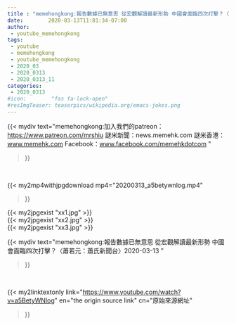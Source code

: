 ```yaml
---
title : "memehongkong:報告數據已無意思 從宏觀解讀最新形勢 中國會面臨四次打擊？〈蕭若元：蕭氏新聞台〉2020-03-13 "
date:        2020-03-13T11:01:34-07:00
author:
 - youtube_memehongkong
tags:
 - youtube
 - memehongkong
 - youtube_memehongkong
 - 2020_03
 - 2020_0313
 - 2020_0313_11
categories:
 - 2020_0313
#icon:        "fas fa-lock-open"
#resImgTeaser: teaserpics/wikipedia.org/emacs-jokes.png
---
```


{{< mydiv text="memehongkong:加入我們的patreon：https://www.patreon.com/mrshiu 謎米新聞：news.memehk.com 謎米香港： www.memehk.com Facebook：www.facebook.com/memehkdotcom "
>}}
<br>


{{< my2mp4withjpgdownload mp4="20200313_a5betywnlog.mp4"
>}}

{{< my2jpgexist "xx1.jpg" >}}<br>
{{< my2jpgexist "xx2.jpg" >}}<br>
{{< my2jpgexist "xx3.jpg" >}}<br>



{{< mydiv text="memehongkong:報告數據已無意思 從宏觀解讀最新形勢 中國會面臨四次打擊？〈蕭若元：蕭氏新聞台〉2020-03-13 "
>}}
<br>

{{< my2linktextonly link="https://www.youtube.com/watch?v=a5BetyWNlog"
en="the origin source link" cn="原始來源網址"
>}}


<br>

